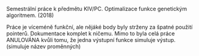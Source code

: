 Semestrální práce k předmětu KIV/PC.
Optimalizace funkce genetickým algoritmem. (2018)

Práce je víceméně funkční, ale nějáké body byly strženy za špatné použití pointerů. Dokumentace komplet k ničemu.
Mimo to byla celá práce ANULOVÁNA kvůli tomu, že jedna výstupní funkce simuluje výstup.
(simuluje název proměnných)
